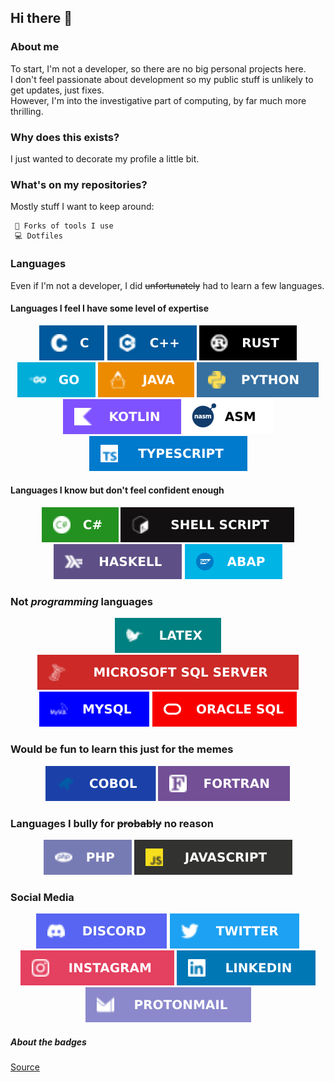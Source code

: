 ## Hi there 👋

### About me
To start, I'm not a developer, so there are no big personal projects here. \
I don't feel passionate about development so my public stuff is unlikely to get updates, just fixes.\
However, I'm into the investigative part of computing, by far much more thrilling.

### Why does this exists?
I just wanted to decorate my profile a little bit.

### What's on my repositories?
Mostly stuff I want to keep around:
```
 🔗 Forks of tools I use
 💻 Dotfiles
```

### Languages
Even if I'm not a developer, I did ~~unfortunately~~ had to learn a few languages.

#### Languages I feel I have some level of expertise
<p align="center">
<img src= "assets/languages/c.svg"/>
<img src= "assets/languages/c++.svg"/>
<img src= "assets/languages/rust.svg"/>
<img src= "assets/languages/go.svg"/>
<img src= "assets/languages/java.svg"/>
<img src= "assets/languages/python.svg"/>
<img src= "assets/languages/kotlin.svg"/>
<img src= "assets/languages/asm.svg"/>
<img src= "assets/languages/typescript.svg"/>
</p>

#### Languages I know but don't feel confident enough
<p align="center">
<img src= "assets/languages/cs.svg"/>
<img src= "assets/languages/shell.svg"/>
<img src= "assets/languages/haskell.svg"/>
<img src= "assets/languages/abap.svg"/>
</p>

### Not _programming_ languages
<p align="center">
<img src= "assets/languages/latex.svg"/>
<img src= "assets/languages/mssqlserver.svg"/>
<img src= "assets/languages/mysql.svg"/>
<img src= "assets/languages/oraclesql.svg"/>
</p>

### Would be fun to learn this just for the memes
<p align="center">
<img src= "assets/languages/cobol.svg"/>
<img src= "assets/languages/fortran.svg"/>
</p>

### Languages I bully for ~~probably~~ no reason
<p align="center">
<img src= "assets/languages/php.svg"/>
<img src= "assets/languages/javascript.svg"/>
</p>


### Social Media
<p align="center">
<a href="https://www.youtube.com/watch?v=dQw4w9WgXcQ"><img src= "assets/socials/discord.svg"/></a>
<a href="https://www.youtube.com/watch?v=dQw4w9WgXcQ"><img src= "assets/socials/twitter.svg"/></a>
<a href="https://www.youtube.com/watch?v=dQw4w9WgXcQ"><img src= "assets/socials/instagram.svg"/></a>
<a href="https://www.youtube.com/watch?v=dQw4w9WgXcQ"><img src= "assets/socials/linkedin.svg"/></a>
<a href="https://www.youtube.com/watch?v=dQw4w9WgXcQ"><img src= "assets/socials/proton.svg"/></a>
</p>

##### About the badges
[Source][1]

[1]: https://github.com/Ileriayo/markdown-badges
<!--
**Lex/Lex** is a ✨ _special_ ✨ repository because its `README.md` (this file) appears on your GitHub profile.

Here are some ideas to get you started:

- 🔭 I’m currently working on ...
- 🌱 I’m currently learning ...
- 👯 I’m looking to collaborate on ...
- 🤔 I’m looking for help with ...
- 💬 Ask me about ...
- 📫 How to reach me: ...
- 😄 Pronouns: ...
- ⚡ Fun fact: ...
-->

